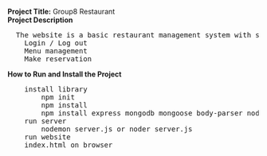 **Project Title:**
Group8 Restaurant  
**Project Description**  
<pre>
  The website is a basic restaurant management system with some simple features, such as:  
	Login / Log out  
	Menu management  
	Make reservation  
</pre>
**How to Run and Install the Project**    
<pre>
	install library  
		npm init  
		npm install  
		npm install express mongodb mongoose body-parser nodemon  
	run server  
		nodemon server.js or noder server.js  
	run website  
	index.html on browser  
	
</pre>

	
